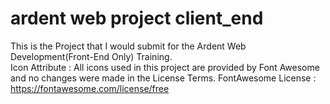 # ardent web project client_end
 This is the Project  that I would submit for the Ardent Web Development(Front-End Only) Training.<br/>
 Icon Attribute : All icons used in this project are provided by Font Awesome and no changes were made in the License Terms. FontAwesome License : https://fontawesome.com/license/free
